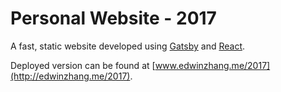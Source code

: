 # Personal Website - 2017

A fast, static website developed using [Gatsby](https://www.gatsbyjs.org/) and [React](https://facebook.github.io/react/).

Deployed version can be found at [www.edwinzhang.me/2017](http://edwinzhang.me/2017).
